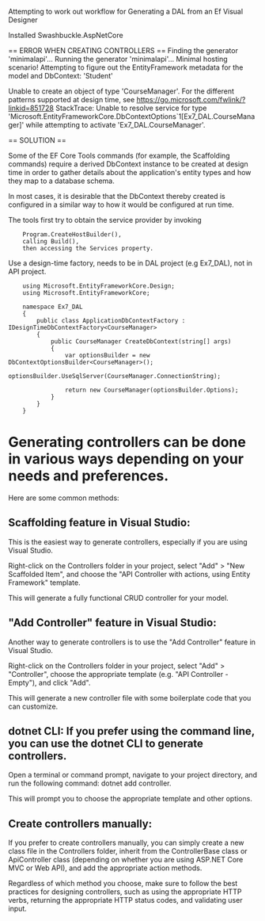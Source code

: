 ﻿Attempting to work out workflow for Generating a DAL from an Ef Visual Designer

Installed Swashbuckle.AspNetCore

== ERROR WHEN CREATING CONTROLLERS  ==
Finding the generator 'minimalapi'...
Running the generator 'minimalapi'...
Minimal hosting scenario!
Attempting to figure out the EntityFramework metadata for the model and DbContext: 'Student'

Unable to create an object of type 'CourseManager'. For the different patterns supported at design time, see https://go.microsoft.com/fwlink/?linkid=851728 StackTrace:
Unable to resolve service for type 'Microsoft.EntityFrameworkCore.DbContextOptions`1[Ex7_DAL.CourseManager]' while attempting to activate 'Ex7_DAL.CourseManager'.

== SOLUTION ==

Some of the EF Core Tools commands (for example, the Scaffolding commands) require a derived DbContext instance to be created at design time in order to gather details about the application's entity types and how they map to a database schema. 

In most cases, it is desirable that the DbContext thereby created is configured in a similar way to how it would be configured at run time.

The tools first try to obtain the service provider by invoking 

		Program.CreateHostBuilder(), 
		calling Build(), 
		then accessing the Services property.

Use a design-time factory, needs to be in DAL project (e.g Ex7_DAL), not in API project.

        using Microsoft.EntityFrameworkCore.Design;
        using Microsoft.EntityFrameworkCore;
        
        namespace Ex7_DAL
        {
            public class ApplicationDbContextFactory : IDesignTimeDbContextFactory<CourseManager>
            {
                public CourseManager CreateDbContext(string[] args)
                {
                    var optionsBuilder = new DbContextOptionsBuilder<CourseManager>();
                    optionsBuilder.UseSqlServer(CourseManager.ConnectionString);

                    return new CourseManager(optionsBuilder.Options);
                }
            }
        }


# Generating controllers can be done in various ways depending on your needs and preferences. 

Here are some common methods:

## Scaffolding feature in Visual Studio: 
This is the easiest way to generate controllers, especially if you are using Visual Studio. 

Right-click on the Controllers folder in your project, select "Add" > "New Scaffolded Item", and choose the "API Controller with actions, using Entity Framework" template. 

This will generate a fully functional CRUD controller for your model.

## "Add Controller" feature in Visual Studio: 
Another way to generate controllers is to use the "Add Controller" feature in Visual Studio. 

Right-click on the Controllers folder in your project, select "Add" > "Controller", choose the appropriate template (e.g. "API Controller - Empty"), and click "Add". 

This will generate a new controller file with some boilerplate code that you can customize.


## dotnet CLI: If you prefer using the command line, you can use the dotnet CLI to generate controllers. 

Open a terminal or command prompt, navigate to your project directory, and run the following command: dotnet add controller. 

This will prompt you to choose the appropriate template and other options.

## Create controllers manually: 

If you prefer to create controllers manually, you can simply create a new class file in the Controllers folder, 
inherit from the ControllerBase class or ApiController class (depending on whether you are using ASP.NET Core MVC or Web API), and add the appropriate action methods.

Regardless of which method you choose, make sure to follow the best practices for designing controllers, such as using the appropriate HTTP verbs, returning the appropriate HTTP status codes, and validating user input.